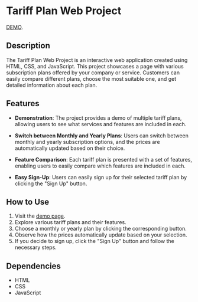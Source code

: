 # Tariff Plan Web Project
[DEMO](https://nazarbaraban.github.io/tariff_plan/).

## Description

The Tariff Plan Web Project is an interactive web application created using HTML, CSS, and JavaScript. This project showcases a page with various subscription plans offered by your company or service. Customers can easily compare different plans, choose the most suitable one, and get detailed information about each plan.

## Features

- **Demonstration**: The project provides a demo of multiple tariff plans, allowing users to see what services and features are included in each.

- **Switch between Monthly and Yearly Plans**: Users can switch between monthly and yearly subscription options, and the prices are automatically updated based on their choice.

- **Feature Comparison**: Each tariff plan is presented with a set of features, enabling users to easily compare which features are included in each.

- **Easy Sign-Up**: Users can easily sign up for their selected tariff plan by clicking the "Sign Up" button.

## How to Use

1. Visit the [demo page](https://nazarbaraban.github.io/tariff_plan/).
2. Explore various tariff plans and their features.
3. Choose a monthly or yearly plan by clicking the corresponding button.
4. Observe how the prices automatically update based on your selection.
5. If you decide to sign up, click the "Sign Up" button and follow the necessary steps.

## Dependencies

- HTML
- CSS
- JavaScript